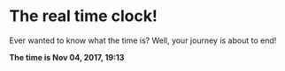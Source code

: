 # The real time clock!

Ever wanted to know what the time is? Well, your journey is about to end!

**The time is Nov 04, 2017, 19:13**